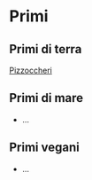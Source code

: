 # Primi

## Primi di terra
[Pizzoccheri](/primi/pizzoccheri.md)

## Primi di mare
- ...

## Primi vegani
- ...
